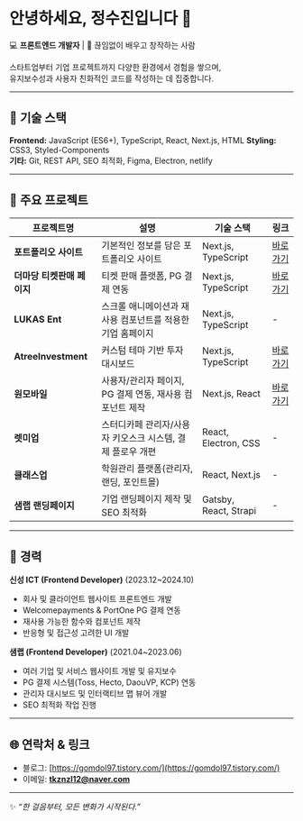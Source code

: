 # 안녕하세요, 정수진입니다 👋

💻 **프론트엔드 개발자** | 🌱 끊임없이 배우고 창작하는 사람  

스타트업부터 기업 프로젝트까지 다양한 환경에서 경험을 쌓으며,  
유지보수성과 사용자 친화적인 코드를 작성하는 데 집중합니다.

---

## 🚀 기술 스택

**Frontend:** JavaScript (ES6+), TypeScript, React, Next.js, HTML
**Styling:** CSS3, Styled-Components  
**기타:** Git, REST API, SEO 최적화, Figma, Electron, netlify

---

## 📂 주요 프로젝트

| 프로젝트명 | 설명 | 기술 스택 | 링크 |
|------------|------|-----------|------|
| **포트폴리오 사이트** | 기본적인 정보를 담은 포트폴리오 사이트 | Next.js, TypeScript | [바로가기](https://sujin-jung-portfolio.netlify.app/) |
| **더마당 티켓판매 페이지** | 티켓 판매 플랫폼, PG 결제 연동 | Next.js, TypeScript | [바로가기](https://the-madang.com/mega-festival) |
| **LUKAS Ent** | 스크롤 애니메이션과 재사용 컴포넌트를 적용한 기업 홈페이지 | Next.js, TypeScript | - |
| **AtreeInvestment** | 커스텀 테마 기반 투자 대시보드 | Next.js, TypeScript | [바로가기](https://atreeinvestment.co.kr/) |
| **원모바일** | 사용자/관리자 페이지, PG 결제 연동, 재사용 컴포넌트 제작 | Next.js, React | [바로가기](https://myonemobile.com/) |
| **렛미업** | 스터디카페 관리자/사용자 키오스크 시스템, 결제 플로우 개편 | React, Electron, CSS | - |
| **클래스업** | 학원관리 플랫폼(관리자, 랜딩, 포인트몰) | React, Next.js | - |
| **샘랩 랜딩페이지** | 기업 랜딩페이지 제작 및 SEO 최적화 | Gatsby, React, Strapi | - |

---

## 🏢 경력

**신성 ICT (Frontend Developer)** (2023.12~2024.10) 
- 회사 및 클라이언트 웹사이트 프론트엔드 개발  
- Welcomepayments & PortOne PG 결제 연동  
- 재사용 가능한 함수와 컴포넌트 제작  
- 반응형 및 접근성 고려한 UI 개발

**샘랩 (Frontend Developer)** (2021.04~2023.06) 
- 여러 기업 및 서비스 웹사이트 개발 및 유지보수  
- PG 결제 시스템(Toss, Hecto, DaouVP, KCP) 연동  
- 관리자 대시보드 및 인터랙티브 맵 뷰어 개발  
- SEO 최적화 작업 진행

---

## 🌐 연락처 & 링크
- 블로그: [https://gomdol97.tistory.com/](https://gomdol97.tistory.com/)
- 이메일: **tkznzl12@naver.com**

---
✨ *“한 걸음부터, 모든 변화가 시작된다.”*
